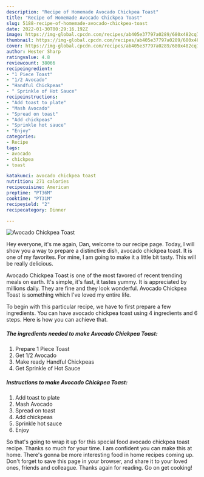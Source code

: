 ```yaml
---
description: "Recipe of Homemade Avocado Chickpea Toast"
title: "Recipe of Homemade Avocado Chickpea Toast"
slug: 5188-recipe-of-homemade-avocado-chickpea-toast
date: 2022-01-30T00:29:16.192Z
image: https://img-global.cpcdn.com/recipes/ab405e37797a0289/680x482cq70/avocado-chickpea-toast-recipe-main-photo.jpg
thumbnail: https://img-global.cpcdn.com/recipes/ab405e37797a0289/680x482cq70/avocado-chickpea-toast-recipe-main-photo.jpg
cover: https://img-global.cpcdn.com/recipes/ab405e37797a0289/680x482cq70/avocado-chickpea-toast-recipe-main-photo.jpg
author: Hester Sharp
ratingvalue: 4.8
reviewcount: 38066
recipeingredient:
- "1 Piece Toast"
- "1/2 Avocado"
- "Handful Chickpeas"
- " Sprinkle of Hot Sauce"
recipeinstructions:
- "Add toast to plate"
- "Mash Avocado"
- "Spread on toast"
- "Add chickpeas"
- "Sprinkle hot sauce"
- "Enjoy"
categories:
- Recipe
tags:
- avocado
- chickpea
- toast

katakunci: avocado chickpea toast 
nutrition: 271 calories
recipecuisine: American
preptime: "PT36M"
cooktime: "PT31M"
recipeyield: "2"
recipecategory: Dinner

---
```



![Avocado Chickpea Toast](https://img-global.cpcdn.com/recipes/ab405e37797a0289/680x482cq70/avocado-chickpea-toast-recipe-main-photo.jpg)

Hey everyone, it's me again, Dan, welcome to our recipe page. Today, I will show you a way to prepare a distinctive dish, avocado chickpea toast. It is one of my favorites. For mine, I am going to make it a little bit tasty. This will be really delicious.

Avocado Chickpea Toast is one of the most favored of recent trending meals on earth. It's simple, it's fast, it tastes yummy. It is appreciated by millions daily. They are fine and they look wonderful. Avocado Chickpea Toast is something which I've loved my entire life.




To begin with this particular recipe, we have to first prepare a few ingredients. You can have avocado chickpea toast using 4 ingredients and 6 steps. Here is how you can achieve that.

<!--inarticleads1-->

##### The ingredients needed to make Avocado Chickpea Toast:

1. Prepare 1 Piece Toast
1. Get 1/2 Avocado
1. Make ready Handful Chickpeas
1. Get  Sprinkle of Hot Sauce




<!--inarticleads2-->

##### Instructions to make Avocado Chickpea Toast:

1. Add toast to plate
1. Mash Avocado
1. Spread on toast
1. Add chickpeas
1. Sprinkle hot sauce
1. Enjoy




So that's going to wrap it up for this special food avocado chickpea toast recipe. Thanks so much for your time. I am confident you can make this at home. There's gonna be more interesting food in home recipes coming up. Don't forget to save this page in your browser, and share it to your loved ones, friends and colleague. Thanks again for reading. Go on get cooking!
